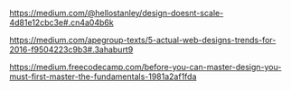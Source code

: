 

https://medium.com/@hellostanley/design-doesnt-scale-4d81e12cbc3e#.cn4a04b6k

https://medium.com/apegroup-texts/5-actual-web-designs-trends-for-2016-f9504223c9b3#.3ahaburt9

https://medium.freecodecamp.com/before-you-can-master-design-you-must-first-master-the-fundamentals-1981a2af1fda


